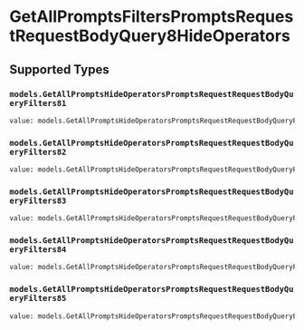 # GetAllPromptsFiltersPromptsRequestRequestBodyQuery8HideOperators


## Supported Types

### `models.GetAllPromptsHideOperatorsPromptsRequestRequestBodyQueryFilters81`

```python
value: models.GetAllPromptsHideOperatorsPromptsRequestRequestBodyQueryFilters81 = /* values here */
```

### `models.GetAllPromptsHideOperatorsPromptsRequestRequestBodyQueryFilters82`

```python
value: models.GetAllPromptsHideOperatorsPromptsRequestRequestBodyQueryFilters82 = /* values here */
```

### `models.GetAllPromptsHideOperatorsPromptsRequestRequestBodyQueryFilters83`

```python
value: models.GetAllPromptsHideOperatorsPromptsRequestRequestBodyQueryFilters83 = /* values here */
```

### `models.GetAllPromptsHideOperatorsPromptsRequestRequestBodyQueryFilters84`

```python
value: models.GetAllPromptsHideOperatorsPromptsRequestRequestBodyQueryFilters84 = /* values here */
```

### `models.GetAllPromptsHideOperatorsPromptsRequestRequestBodyQueryFilters85`

```python
value: models.GetAllPromptsHideOperatorsPromptsRequestRequestBodyQueryFilters85 = /* values here */
```

